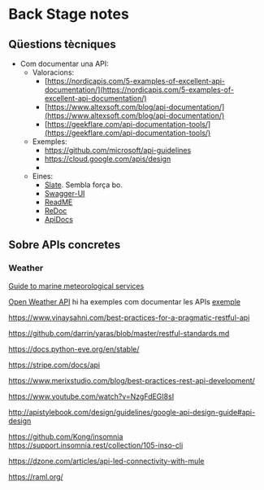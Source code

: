 # Back Stage notes

## Qüestions tècniques
- Com documentar una API:
  - Valoracions:
    - [https://nordicapis.com/5-examples-of-excellent-api-documentation/](https://nordicapis.com/5-examples-of-excellent-api-documentation/)
    - [https://www.altexsoft.com/blog/api-documentation/](https://www.altexsoft.com/blog/api-documentation/)
    - [https://geekflare.com/api-documentation-tools/](https://geekflare.com/api-documentation-tools/)
  - Exemples:
    - https://github.com/microsoft/api-guidelines
    - https://cloud.google.com/apis/design
    - 
  - Eines:
    - [Slate](https://github.com/slatedocs/slate). Sembla força bo.
    - [Swagger-UI](https://swagger.io/tools/swagger-ui/)
    - [ReadME](https://readme.com/documentation)
    - [ReDoc](https://github.com/Redocly/redoc)
    - [ApiDocs](https://apidocjs.com/)




## Sobre APIs concretes

### Weather

[Guide to marine meteorological services](https://library.wmo.int/index.php?lvl=notice_display&id=7469#.YHGO8uhpEWh)

[Open Weather API](https://openweathermap.org/api) hi ha exemples com documentar les APIs [exemple](https://openweathermap.org/current)



https://www.vinaysahni.com/best-practices-for-a-pragmatic-restful-api

https://github.com/darrin/yaras/blob/master/restful-standards.md

https://docs.python-eve.org/en/stable/

https://stripe.com/docs/api

https://www.merixstudio.com/blog/best-practices-rest-api-development/

https://www.youtube.com/watch?v=NzgFdEGI8sI


http://apistylebook.com/design/guidelines/google-api-design-guide#api-design


https://github.com/Kong/insomnia
https://support.insomnia.rest/collection/105-inso-cli

https://dzone.com/articles/api-led-connectivity-with-mule


https://raml.org/

 